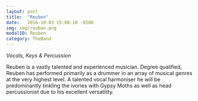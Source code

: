 ```yaml
---
layout: post
title:  "Reuben"
date:   2016-10-03 15:08:10 -0500
img: img/rooban.png
modalID: Reuben
category: TheBand
---
```

*Vocals, Keys & Percussion*

Reuben is a vastly talented and experienced musician. Degree qualified, Reuben has performed primarily as a drummer in an array of musical genres at the very highest level. A talented vocal harmoniser he will be predominantly tinkling the ivories with Gypsy Moths as well as head percussionist due to his excellent versatility.
